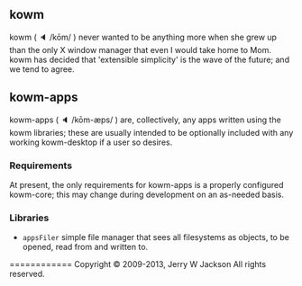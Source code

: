 ## kowm
kowm ( :speaker: /kōm/ ) never wanted to be anything more when she grew up than the 
only X window manager that even I would take home to Mom. kowm has decided 
that 'extensible simplicity' is the wave of the future; and we tend to agree.

## kowm-apps
kowm-apps ( :speaker: /kōm-æps/ ) are, collectively, any apps written using the kowm 
libraries; these are usually intended to be optionally included with any working 
kowm-desktop if a user so desires.

### Requirements
At present, the only requirements for kowm-apps is a properly configured kowm-core; this
may change during development on an as-needed basis.

### Libraries

-   `appsFiler` simple file manager that sees all filesystems as objects, to be opened, read from and written to.


============
Copyright :copyright: 2009-2013, Jerry W Jackson
All rights reserved.
